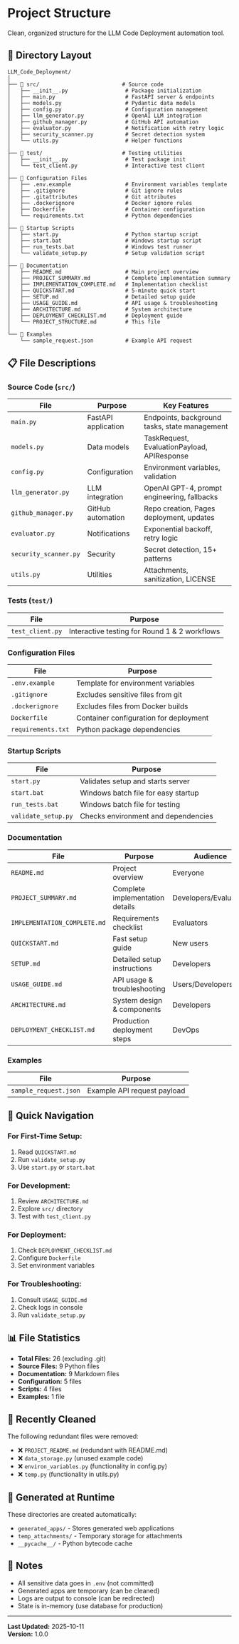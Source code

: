 # Project Structure

Clean, organized structure for the LLM Code Deployment automation tool.

## 📁 Directory Layout

```
LLM_Code_Deployment/
│
├── 📂 src/                          # Source code
│   ├── __init__.py                  # Package initialization
│   ├── main.py                      # FastAPI server & endpoints
│   ├── models.py                    # Pydantic data models
│   ├── config.py                    # Configuration management
│   ├── llm_generator.py             # OpenAI LLM integration
│   ├── github_manager.py            # GitHub API automation
│   ├── evaluator.py                 # Notification with retry logic
│   ├── security_scanner.py          # Secret detection system
│   └── utils.py                     # Helper functions
│
├── 📂 test/                         # Testing utilities
│   ├── __init__.py                  # Test package init
│   └── test_client.py               # Interactive test client
│
├── 📄 Configuration Files
│   ├── .env.example                 # Environment variables template
│   ├── .gitignore                   # Git ignore rules
│   ├── .gitattributes               # Git attributes
│   ├── .dockerignore                # Docker ignore rules
│   ├── Dockerfile                   # Container configuration
│   └── requirements.txt             # Python dependencies
│
├── 📄 Startup Scripts
│   ├── start.py                     # Python startup script
│   ├── start.bat                    # Windows startup script
│   ├── run_tests.bat                # Windows test runner
│   └── validate_setup.py            # Setup validation script
│
├── 📄 Documentation
│   ├── README.md                    # Main project overview
│   ├── PROJECT_SUMMARY.md           # Complete implementation summary
│   ├── IMPLEMENTATION_COMPLETE.md   # Implementation checklist
│   ├── QUICKSTART.md                # 5-minute quick start
│   ├── SETUP.md                     # Detailed setup guide
│   ├── USAGE_GUIDE.md               # API usage & troubleshooting
│   ├── ARCHITECTURE.md              # System architecture
│   ├── DEPLOYMENT_CHECKLIST.md      # Deployment guide
│   └── PROJECT_STRUCTURE.md         # This file
│
└── 📄 Examples
    └── sample_request.json          # Example API request
```

## 📋 File Descriptions

### Source Code (`src/`)

| File | Purpose | Key Features |
|------|---------|--------------|
| `main.py` | FastAPI application | Endpoints, background tasks, state management |
| `models.py` | Data models | TaskRequest, EvaluationPayload, APIResponse |
| `config.py` | Configuration | Environment variables, validation |
| `llm_generator.py` | LLM integration | OpenAI GPT-4, prompt engineering, fallbacks |
| `github_manager.py` | GitHub automation | Repo creation, Pages deployment, updates |
| `evaluator.py` | Notifications | Exponential backoff, retry logic |
| `security_scanner.py` | Security | Secret detection, 15+ patterns |
| `utils.py` | Utilities | Attachments, sanitization, LICENSE |

### Tests (`test/`)

| File | Purpose |
|------|---------|
| `test_client.py` | Interactive testing for Round 1 & 2 workflows |

### Configuration Files

| File | Purpose |
|------|---------|
| `.env.example` | Template for environment variables |
| `.gitignore` | Excludes sensitive files from git |
| `.dockerignore` | Excludes files from Docker builds |
| `Dockerfile` | Container configuration for deployment |
| `requirements.txt` | Python package dependencies |

### Startup Scripts

| File | Purpose |
|------|---------|
| `start.py` | Validates setup and starts server |
| `start.bat` | Windows batch file for easy startup |
| `run_tests.bat` | Windows batch file for testing |
| `validate_setup.py` | Checks environment and dependencies |

### Documentation

| File | Purpose | Audience |
|------|---------|----------|
| `README.md` | Project overview | Everyone |
| `PROJECT_SUMMARY.md` | Complete implementation details | Developers/Evaluators |
| `IMPLEMENTATION_COMPLETE.md` | Requirements checklist | Evaluators |
| `QUICKSTART.md` | Fast setup guide | New users |
| `SETUP.md` | Detailed setup instructions | Developers |
| `USAGE_GUIDE.md` | API usage & troubleshooting | Users/Developers |
| `ARCHITECTURE.md` | System design & components | Developers |
| `DEPLOYMENT_CHECKLIST.md` | Production deployment steps | DevOps |

### Examples

| File | Purpose |
|------|---------|
| `sample_request.json` | Example API request payload |

## 🎯 Quick Navigation

### For First-Time Setup:
1. Read `QUICKSTART.md`
2. Run `validate_setup.py`
3. Use `start.py` or `start.bat`

### For Development:
1. Review `ARCHITECTURE.md`
2. Explore `src/` directory
3. Test with `test_client.py`

### For Deployment:
1. Check `DEPLOYMENT_CHECKLIST.md`
2. Configure `Dockerfile`
3. Set environment variables

### For Troubleshooting:
1. Consult `USAGE_GUIDE.md`
2. Check logs in console
3. Run `validate_setup.py`

## 📊 File Statistics

- **Total Files:** 26 (excluding .git)
- **Source Files:** 9 Python files
- **Documentation:** 9 Markdown files
- **Configuration:** 5 files
- **Scripts:** 4 files
- **Examples:** 1 file

## 🧹 Recently Cleaned

The following redundant files were removed:
- ❌ `PROJECT_README.md` (redundant with README.md)
- ❌ `data_storage.py` (unused example code)
- ❌ `environ_variables.py` (functionality in config.py)
- ❌ `temp.py` (functionality in utils.py)

## 🔄 Generated at Runtime

These directories are created automatically:
- `generated_apps/` - Stores generated web applications
- `temp_attachments/` - Temporary storage for attachments
- `__pycache__/` - Python bytecode cache

## 📝 Notes

- All sensitive data goes in `.env` (not committed)
- Generated apps are temporary (can be cleaned)
- Logs are output to console (can be redirected)
- State is in-memory (use database for production)

---

**Last Updated:** 2025-10-11  
**Version:** 1.0.0
